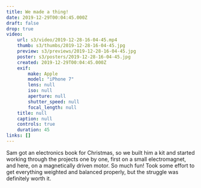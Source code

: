 ```yaml
---
title: We made a thing!
date: 2019-12-29T00:04:45.000Z
draft: false
drop: true
video:
    url: s3/video/2019-12-28-16-04-45.mp4
    thumb: s3/thumbs/2019-12-28-16-04-45.jpg
    preview: s3/previews/2019-12-28-16-04-45.jpg
    poster: s3/posters/2019-12-28-16-04-45.jpg
    created: 2019-12-29T00:04:45.000Z
    exif:
        make: Apple
        model: "iPhone 7"
        lens: null
        iso: null
        aperture: null
        shutter_speed: null
        focal_length: null
    title: null
    caption: null
    controls: true
    duration: 45
links: []
---
```


Sam got an electronics book for Christmas, so we built him a kit and started working through the projects one by one, first on a small electromagnet, and here, on a magnetically driven motor. So much fun! Took some effort to get everything weighted and balanced properly, but the struggle was definitely worth it.
